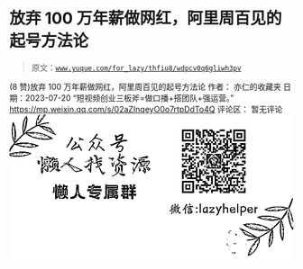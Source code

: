# 放弃 100 万年薪做网红，阿里周百见的起号方法论

> 原文：[`www.yuque.com/for_lazy/thfiu8/wdpcv0q6gliwh3pv`](https://www.yuque.com/for_lazy/thfiu8/wdpcv0q6gliwh3pv)

<ne-h2 id="5c86964f" data-lake-id="5c86964f"><ne-heading-ext><ne-heading-anchor></ne-heading-anchor><ne-heading-fold></ne-heading-fold></ne-heading-ext><ne-heading-content><ne-text id="u074be7ed">(8 赞)放弃 100 万年薪做网红，阿里周百见的起号方法论</ne-text></ne-heading-content></ne-h2> <ne-p id="u1b976a9e" data-lake-id="u1b976a9e"><ne-text id="u96c7928e">作者： 亦仁的收藏夹</ne-text></ne-p> <ne-p id="u95d78afe" data-lake-id="u95d78afe"><ne-text id="uca3f6a15">日期：2023-07-20</ne-text></ne-p> <ne-p id="ue7523317" data-lake-id="ue7523317"><ne-text id="u999aa238">“短视频创业三板斧=做口播+搭团队+强运营。”</ne-text></ne-p> <ne-p id="ub6b1d9ac" data-lake-id="ub6b1d9ac">[<ne-text id="u033c785a">https://mp.weixin.qq.com/s/02aZInqeyO0o7rtpDdTo4Q</ne-text>](https://mp.weixin.qq.com/s/02aZInqeyO0o7rtpDdTo4Q)</ne-p> <ne-hole id="u325d6ae3" data-lake-id="u325d6ae3"><ne-card data-card-name="hr" data-card-type="block" id="iWNuF" data-event-boundary="card"><ne-p id="u5cc68383" data-lake-id="u5cc68383"><ne-text id="uaaa61643">评论区：</ne-text></ne-p> <ne-p id="uda2212eb" data-lake-id="uda2212eb"><ne-text id="u0269c522">暂无评论</ne-text></ne-p> <ne-p id="u133021e3" data-lake-id="u133021e3"><ne-card data-card-name="image" data-card-type="inline" id="Mv3pu" data-event-boundary="card">![](img/894d30a529e7c37bcd3392323c99941c.png)  <ne-hole id="uc882118d" data-lake-id="uc882118d"><ne-card data-card-name="hr" data-card-type="block" id="vkKjN" data-event-boundary="card"></ne-card></ne-hole></ne-card></ne-p></ne-card></ne-hole>